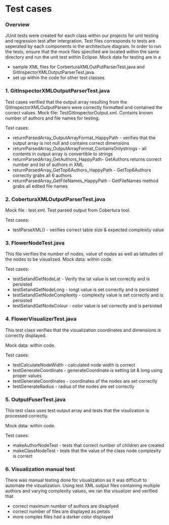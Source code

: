 # Test cases

### Overview
JUnit tests were created for each class within our projects for unit testing and regression test after intergration. Test files corresponds to tests are seperated by each components in the architecture diagram. In order to run the tests, ensure that the mock files specified are located within the same directory and run the unit test within Eclipse. Mock data for testing are in a 
- sample XML files for CorberturaXMLOutPutParserTest.java and GitInspectorXMLOutputParserTest.java. 
- set up within the code for other test classes.

### 1. GitInspectorXMLOutputParserTest.java
Test cases verified that the output array resulting from the GitInspectorXMLOutputParsers were correctly formatted and contained the correct values. 
Mock file: TestGitInspectorOutput.xml. Contains known number of authors and file names for testing. 

Test cases:
- returnParsedArray_OutputArrayFormat_HappyPath - verifies that the output array is not null and contains correct dimensions
- returnParsedArray_OutputArrayFormat_ContainsOnlystrings - all contents in output array is convertible to strings
- returnParsedArray_GetAuthors_HappyPath- GetAuthors returns correct number and list of authors in XML
- returnParsedArray_GetTop6Authors_HappyPath - GetTop6Authors correctly grabs all 6 authors 
- returnParsedArray_GetFileNames_HappyPath - GetFileNames method grabs all edited file names 

### 2. CoberturaXMLOutputParserTest.java
Mock file : test.xml. Test parsed output from Cobertura tool.

Test cases:
- testParseXML() - verifies correct table size & expected complexity value

### 3. FlowerNodeTest.java
This file verifies the number of nodes, value of nodes as well as latitudes of the nodes to be visualized. 
Mock data: within code.

Test cases: 
- testSetandGetNodeLat - Verify the lat value is set correctly and is persisted
- testSetandGetNodeLong - longt value is set correctly and is persisted
- testSetandGetNodeComplexity - complexity value is set correctly and is persisted
- testSetandGetNodeColour - color value is set correctly and is persisted

### 4. FlowerVisualizerTest.java
This test class verifies that the visualization coordinates and dimensions is correctly displayed.

Mock data: within code.

Test cases:
- testCalculateNodeWidth - calculated node width is correct
- testGenerateCoordinate - generateCoordinate is setting lat & long using proper values
- testGenerateCoordinates - coordinates of the nodes are set correctly
- testGenerateRadius - radius of the nodes are set correctly

### 5. OutputFuserTest.java
This test class uses test output array and tests that the visulization is processed correctly. 

Mock data: within code.

Test cases:
- makeAuthorNodeTest - tests that correct number of children are created
- makeClassNodeTest - tests that the value of the class node complexity is correct

### 6. Visualization manual test
There was manual testing done for visualization as it was difficult to automate the vizualization. Using test XML output files containing multiple authors and varying complexity values, we ran the visualizer and verified that
- correct maximum number of authors are disaplyed
- correct number of files are displayed as petals
- more complex files had a darker color displayed 